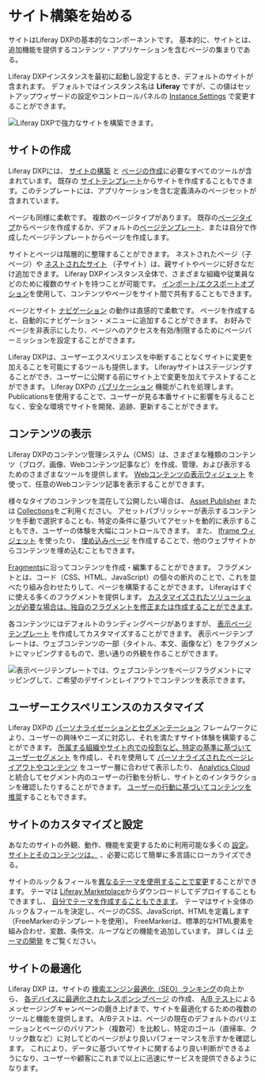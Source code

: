 # サイト構築を始める

サイトはLiferay DXPの基本的なコンポーネントです。 基本的に、サイトとは、追加機能を提供するコンテンツ・アプリケーションを含むページの集まりである。

Liferay DXPインスタンスを最初に起動し設定するとき、デフォルトのサイトが含まれます。 デフォルトではインスタンス名は **Liferay** ですが、この値はセットアップウィザードの設定やコントロールパネルの [Instance Settings](../system-administration/configuring-liferay/virtual-instances/instance-configuration.md) で変更することができます。

![Liferay DXPで強力なサイトを構築できます。](./getting-started-with-site-building/images/01.png)

## サイトの作成

Liferay DXPには、 [サイトの構築](./sites/adding-a-site.md) と [ページの作成](./creating-pages/adding-pages/adding-a-page-to-a-site.md)に必要なすべてのツールが含まれています。 既存の [サイトテンプレート](./sites/site-templates.md)からサイトを作成することもできます。このテンプレートには、アプリケーションを含む定義済みのページセットが含まれています。

ページも同様に柔軟です。 複数のページタイプがあります。 既存の[ページタイプ](./creating-pages/understanding-pages/understanding-pages.md)からページを作成するか、デフォルトの[ページテンプレート](./creating-pages/adding-pages/creating-a-page-template.md)、または自分で作成したページテンプレートからページを作成します。

サイトとページは階層的に整理することができます。 ネストされたページ（子ページ）や [ネストされたサイト](./sites/site-hierarchies.md) （子サイト）は、親サイトやページに好きなだけ追加できます。 Liferay DXPインスタンス全体で、さまざまな組織や従業員などのために複数のサイトを持つことが可能です。 [インポート/エクスポートオプション](./sites/exporting-importing-site-pages-and-content.md)を使用して、コンテンツやページをサイト間で共有することもできます。

ページとサイト [ナビゲーション](./site-navigation/using-the-navigation-menus-application.md) の動作は直感的で柔軟です。 ページを作成すると、自動的にナビゲーション・メニューに追加することができます。 お好みでページを非表示にしたり、ページへのアクセスを有効/制限するためにページパーミッションを設定することができます。

Liferay DXPは、ユーザーエクスペリエンスを中断することなくサイトに変更を加えることを可能にするツールも提供します。 Liferayサイトはステージングすることができ、ユーザーに公開する前にサイト上で変更を加えてテストすることができます。 Liferay DXPの [パブリケーション](./publishing-tools/publications.md) 機能がこれを処理します。 Publicationsを使用することで、ユーザーが見る本番サイトに影響を与えることなく、安全な環境でサイトを開発、追跡、更新することができます。

## コンテンツの表示

Liferay DXPのコンテンツ管理システム（CMS）は、さまざまな種類のコンテンツ（ブログ、画像、Webコンテンツ記事など）を作成、管理、および表示するためのさまざまなツールを提供します。 [Webコンテンツの表示ウィジェット](./displaying-content/additional-content-display-options/using-the-web-content-display-widget.md) を使って、任意のWebコンテンツ記事を表示することができます。

様々なタイプのコンテンツを混在して公開したい場合は、 [Asset Publisher](./displaying-content/using-the-asset-publisher-widget/displaying-assets-using-the-asset-publisher-widget.md) または [Collections](../site-building/displaying-content/additional-content-display-options/displaying-collections.md)をご利用ください。 アセットパブリッシャーが表示するコンテンツを手動で選択することも、特定の条件に基づいてアセットを動的に表示することもでき、ユーザーの体験を大幅にコントロールできます。 また、 [Iframe ウィジェット](./displaying-content/additional-content-display-options/using-the-iframe-widget.md) を使ったり、 [埋め込みページ](./creating-pages/understanding-pages/other-page-types.md#embedded) を作成することで、他のウェブサイトからコンテンツを埋め込むこともできます。

[Fragments](./creating-pages/page-fragments-and-widgets/using-fragments.md)に沿ってコンテンツを作成・編集することができます。 フラグメントとは、コード（CSS、HTML、JavaScript）の個々の断片のことで、これを並べたり組み合わせたりして、ページを構築することができます。 Liferayはすぐに使える多くのフラグメントを提供します。 [カスタマイズされたソリューションが必要な場合は、独自のフラグメントを修正または作成することができます](./developer-guide/developing-page-fragments/developing-fragments-intro.md)。

各コンテンツにはデフォルトのランディングページがありますが、 [表示ページテンプレート](./displaying-content/using-display-page-templates.md) を作成してカスタマイズすることができます。 表示ページテンプレートは、ウェブコンテンツの一部（タイトル、本文、画像など）をフラグメントにマッピングするもので、思い通りの外観を作ることができます。

![表示ページテンプレートでは、ウェブコンテンツをページフラグメントにマッピングして、ご希望のデザインとレイアウトでコンテンツを表示できます。](./getting-started-with-site-building/images/02.png)

## ユーザーエクスペリエンスのカスタマイズ

Liferay DXPの [パーソナライゼーションとセグメンテーション](./personalizing-site-experience.md) フレームワークにより、ユーザーの興味やニーズに対応し、それを満たすサイト体験を構築することができます。 [所属する組織やサイト内での役割など、特定の基準に基づいてユーザーセグメント](./personalizing-site-experience/segmentation/creating-and-managing-user-segments.md) を作成し、それを使用して [パーソナライズされたページレイアウトやコンテンツ](./personalizing-site-experience/experience-personalization/content-page-personalization.md) をユーザー層に合わせて表示したり、 [Analytics Cloud](https://learn.liferay.com/analytics-cloud/latest/en/connecting-data-sources/connecting-liferay-dxp-to-analytics-cloud.html) と統合してセグメント内のユーザーの行動を分析し、サイトとのインタラクションを確認したりすることができます。 [ユーザーの行動に基づいてコンテンツを推奨](./personalizing-site-experience/experience-personalization/understanding-content-recommendations.md)することもできます。

<!-- Screenshot -->

## サイトのカスタマイズと設定

あなたのサイトの外観、動作、機能を変更するために利用可能な多くの [設定](./site-settings/site-settings-ui-reference.md)。 [サイトとそのコンテンツは、](./site-settings/site-localization.md) 、必要に応じて簡単に多言語にローカライズできる。

サイトのルック＆フィールを[異なるテーマを使用することで変更](../getting-started/changing-your-sites-appearance.md)することができます。 テーマは [Liferay Marketplace](../system-administration/installing-and-managing-apps/using-marketplace.md)からダウンロードしてデプロイすることもできますし、 [自分でテーマを作成することもできます](./site-appearance/themes/theme-development/getting-started/setting-up-an-environment-and-creating-a-theme.md)。 テーマはサイト全体のルック＆フィールを決定し、ページのCSS、JavaScript、HTMLを定義します（FreeMarkerのテンプレートを使用）。  FreeMarkerは、標準的なHTML要素を組み合わせ、変数、条件文、ループなどの機能を追加しています。 詳しくは [テーマの開発](./developer-guide.md) をご覧ください。

## サイトの最適化

Liferay DXP は、サイトの [検索エンジン最適化（SEO）ランキング](../site-building/displaying-content/using-display-page-templates/configuring-seo-and-open-graph.md)の向上から、 [各デバイスに最適化されたレスポンシブページ](./optimizing-sites/building-a-responsive-site/building-a-responsive-site.md) の作成、 [A/B テスト](../site-building/optimizing-sites/ab-testing/ab-testing.md)によるメッセージングキャンペーンの磨き上げまで、サイトを最適化するための複数のツールと機能を提供します。 A/Bテストは、ページの現在のデフォルトのバリエーションとページのバリアント（複数可）を比較し、特定のゴール（直帰率、クリック数など）に対してどのページがより良いパフォーマンスを示すかを確認します。 これにより、データに基づいてサイトに関するより良い判断ができるようになり、ユーザーや顧客にこれまで以上に迅速にサービスを提供できるようになります。
